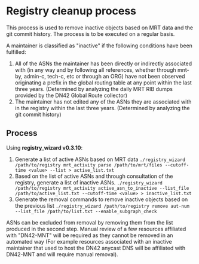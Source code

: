 # Registry cleanup process
This process is used to remove inactive objects based on MRT data and the git commit history.
The process is to be executed on a regular basis.

A maintainer is classified as "inactive" if the following conditions have been fulfilled:
1. All of the ASNs the maintainer has been directly or indirectly associated with (in any way and by following all references, whether through mnt-by, admin-c, tech-c, etc or through an ORG) have not been observed originating a prefix in the global routing table at any point within the last three years. (Determined by analyzing the daily MRT RIB dumps provided by the DN42 Global Route collector)
2. The maintainer has not edited any of the ASNs they are associated with in the registry within the last three years. (Determined by analyzing the git commit history)

## Process

Using **registry_wizard v0.3.10**:

1. Generate a list of active ASNs based on MRT data
`./registry_wizard /path/to/registry mrt_activity parse /path/to/mrt/files --cutoff-time <value> --list > active_list.txt`
2. Based on the list of active ASNs and through consultation of the registry, generate a list of inactive ASNs.
`./registry_wizard /path/to/registry mrt_activity active_asn_to_inactive --list_file /path/to/active_list.txt --cutoff-time <value> > inactive_list.txt`
3. Generate the removal commands to remove inactive objects based on the previous list
`./registry_wizard /path/to/registry remove aut-num --list_file /path/to/list.txt --enable_subgraph_check`

ASNs can be excluded from removal by removing them from the list produced in the second step.
Manual review of a few resources affiliated with "DN42-MNT" will be required as they cannot be removed in an automated way (For example resources associated with an inactive maintainer that used to host the DN42 anycast DNS will be affiliated with DN42-MNT and will require manual removal).